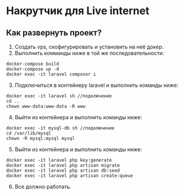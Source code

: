 # Накрутчик для Live internet

## Как развернуть проект?
1. Создать vps, скофигурировать и установить на неё докер.
2. Выполнить комманды ниже в той же последовательности:
```
docker-compose build
docker-compose up -d
docker exec -it laravel composer i
```
3. Подключиться в контейнеру laravel и выполнить команды ниже:
```
docker exec -it laravel sh //подключение
cd ..
chown www-data:www-data -R www
```
4. Выйти из контейнера и выполнить команды ниже:
```
docker exec -it mysql-db sh //подключение
cd /var/lib/mysql
chown -R mysql:mysql mysql
```
5. Выйти из контейнера и выполнить команды ниже:
```
docker exec -it laravel php key:generate 
docker exec -it laravel php artisan migrate 
docker exec -it laravel php artisan db:seed
docker exec -it laravel php artisan create:queue
```
6. Все должно работать.
